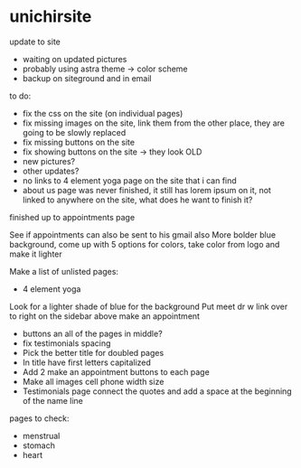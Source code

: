 # unichirsite
update to site



- waiting on updated pictures
- probably using astra theme -> color scheme
- backup on siteground and in email


to do:
- fix the css on the site (on individual pages)
- fix missing images on the site, link them from the other place, they are going to be slowly replaced
- fix missing buttons on the site
- fix showing buttons on the site -> they look OLD
- new pictures?
- other updates?
- no links to 4 element yoga page on the site that i can find
- about us page was never finished, it still has lorem ipsum on it, not linked to anywhere on the site, what does he want to finish it?


finished up to appointments page


See if appointments can also be sent to his gmail also
More bolder blue background, come up with 5 options for colors, take color from logo and make it lighter


Make a list of unlisted pages:
- 4 element yoga


Look for a lighter shade of blue for the background
Put meet dr w link over to right on the sidebar above make an appointment


- buttons an all of the pages in middle?
- fix testimonials spacing 
- Pick the better title for doubled pages
- In title have first letters capitalized
- Add 2 make an appointment buttons to each page
- Make all images cell phone width size 
- Testimonials page connect the quotes and add a space at the beginning of the name line

pages to check:
- menstrual
- stomach
- heart
